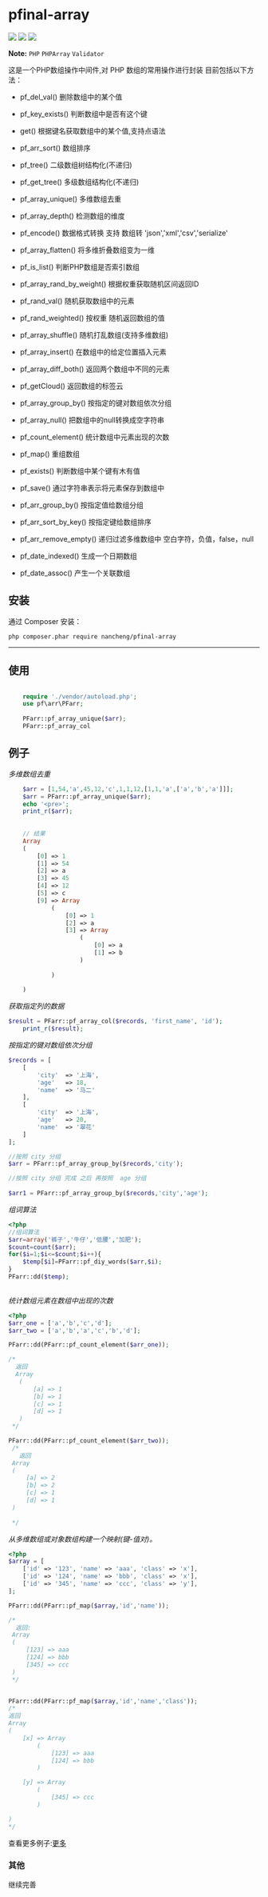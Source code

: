 # pfinal-array

![](https://img.shields.io/apm/l/vim-mode.svg)
[![](https://img.shields.io/badge/Downloads-4k-red.svg)](https://packagist.org/packages/nancheng/pfinal-array)
[![](https://badge.juejin.im/entry/5a6b4f7df265da3e2c3853a0/likes.svg?style=flat-square)](https://juejin.im/entry/5a6b4f7df265da3e2c3853a0/detail)

**Note:** ```PHP``` ```PHPArray``` ```Validator```

这是一个PHP数组操作中间件,对 PHP 数组的常用操作进行封装
目前包括以下方法：

- pf_del_val()     删除数组中的某个值
- pf_key_exists()   判断数组中是否有这个键
- get()         根据键名获取数组中的某个值,支持点语法
- pf_arr_sort() 数组排序
- pf_tree()        二级数组树结构化(不递归)
- pf_get_tree()     多级数组结构化(不递归)
- pf_array_unique()   多维数组去重 
- pf_array_depth()       检测数组的维度
- pf_encode()         数据格式转换
    支持 数组转 'json','xml','csv','serialize'
    
    
    
- pf_array_flatten()        将多维折叠数组变为一维
- pf_is_list()              判断PHP数组是否索引数组
- pf_array_rand_by_weight() 根据权重获取随机区间返回ID
- pf_rand_val()      随机获取数组中的元素
- pf_rand_weighted() 按权重 随机返回数组的值
- pf_array_shuffle() 随机打乱数组(支持多维数组)
- pf_array_insert()  在数组中的给定位置插入元素
- pf_array_diff_both()    返回两个数组中不同的元素
- pf_getCloud()      返回数组的标签云
- pf_array_group_by() 按指定的键对数组依次分组
- pf_array_null()    把数组中的null转换成空字符串
- pf_count_element()   统计数组中元素出现的次数
- pf_map()   重组数组
- pf_exists()  判断数组中某个键有木有值
- pf_save()  通过字符串表示将元素保存到数组中
- pf_arr_group_by()  按指定值给数组分组
- pf_arr_sort_by_key()  按指定键给数组排序
- pf_arr_remove_empty()  递归过滤多维数组中 空白字符，负值，false，null

- pf_date_indexed() 生成一个日期数组
- pf_date_assoc() 产生一个关联数组

## 安装

通过 Composer 安装：

    php composer.phar require nancheng/pfinal-array
---

## 使用

```php

    require './vendor/autoload.php';
    use pf\arr\PFarr;
    
    PFarr::pf_array_unique($arr);
    PFarr::pf_array_col
```

## 例子



*多维数组去重*

```php
    $arr = [1,54,'a',45,12,'c',1,1,12,[1,1,'a',['a','b','a']]];
    $arr = PFarr::pf_array_unique($arr);
    echo '<pre>';
    print_r($arr);
        
    
    // 结果
    Array
    (
        [0] => 1
        [1] => 54
        [2] => a
        [3] => 45
        [4] => 12
        [5] => c
        [9] => Array
            (
                [0] => 1
                [2] => a
                [3] => Array
                    (
                        [0] => a
                        [1] => b
                    )
    
            )
    
    )
```

*获取指定列的数据*

```php
$result = PFarr::pf_array_col($records, 'first_name', 'id');
    print_r($result);
```

*按指定的键对数组依次分组*

```php
$records = [
    [
        'city'  => '上海',
        'age'   => 18,
        'name'  => '马二'
    ],
    [
        'city'  => '上海',
        'age'   => 20,
        'name'  => '翠花'
    ]
];

//按照 city 分组 
$arr = PFarr::pf_array_group_by($records,'city');

//按照 city 分组 完成 之后 再按照  age 分组
   
$arr1 = PFarr::pf_array_group_by($records,'city','age');

```
*组词算法*
```php
<?php
//组词算法  
$arr=array('裤子','牛仔','低腰','加肥');  
$count=count($arr);  
for($i=1;$i<=$count;$i++){  
    $temp[$i]=PFarr::pf_diy_words($arr,$i);  
}  
PFarr::dd($temp);
  

```

*统计数组元素在数组中出现的次数*

```php
<?php
$arr_one = ['a','b','c','d'];
$arr_two = ['a','b','a','c','b','d'];

PFarr::dd(PFarr::pf_count_element($arr_one));

/*
  返回
  Array
   (
       [a] => 1
       [b] => 1
       [c] => 1
       [d] => 1
   )
 */

PFarr::dd(PFarr::pf_count_element($arr_two));
 /*
   返回
 Array
 (
     [a] => 2
     [b] => 2
     [c] => 1
     [d] => 1
 )
  
 */


```
*从多维数组或对象数组构建一个映射(键-值对)。*

```php
<?php
$array = [
    ['id' => '123', 'name' => 'aaa', 'class' => 'x'],
    ['id' => '124', 'name' => 'bbb', 'class' => 'x'],
    ['id' => '345', 'name' => 'ccc', 'class' => 'y'],
];

PFarr::dd(PFarr::pf_map($array,'id','name'));

/*
  返回:
 Array
 (
     [123] => aaa
     [124] => bbb
     [345] => ccc
 )
 */


PFarr::dd(PFarr::pf_map($array,'id','name','class'));
/*
返回
Array
(
    [x] => Array
        (
            [123] => aaa
            [124] => bbb
        )

    [y] => Array
        (
            [345] => ccc
        )

)
*/

```
查看更多例子:[更多](./example/README.md)

### 其他

继续完善
